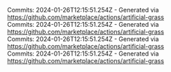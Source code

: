Commits: 2024-01-26T12:15:51.254Z - Generated via https://github.com/marketplace/actions/artificial-grass
<br>
Commits: 2024-01-26T12:15:51.254Z - Generated via https://github.com/marketplace/actions/artificial-grass
<br>
Commits: 2024-01-26T12:15:51.254Z - Generated via https://github.com/marketplace/actions/artificial-grass
<br>
Commits: 2024-01-26T12:15:51.254Z - Generated via https://github.com/marketplace/actions/artificial-grass
<br>

